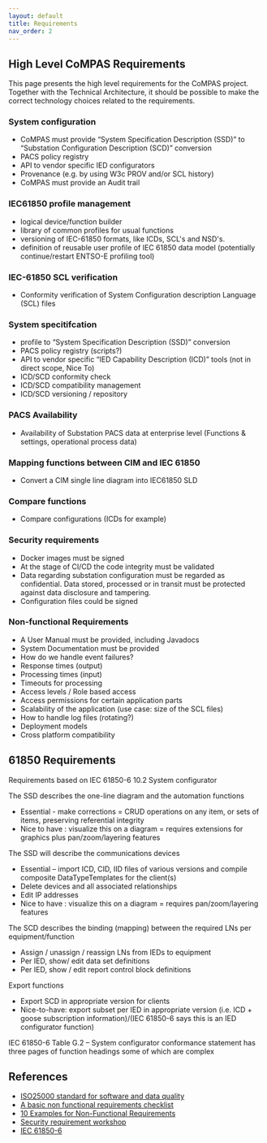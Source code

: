 ```yaml
---
layout: default
title: Requirements
nav_order: 2
---
```


## High Level CoMPAS Requirements

This page presents the high level requirements for the CoMPAS project.
Together with the Technical Architecture, it should be possible to make the correct technology choices related to the requirements.

### System configuration
 - CoMPAS must provide “System Specification Description (SSD)” to “Substation Configuration Description (SCD)” conversion
 - PACS policy registry 
 - API to vendor specific IED configurators
 - Provenance (e.g. by using W3c PROV and/or SCL history)
 - CoMPAS must provide an Audit trail

### IEC61850 profile management
 - logical device/function builder
 - library of common profiles for usual functions
 - versioning of IEC-61850 formats, like ICDs, SCL's and NSD's.
 - definition of reusable user profile of IEC 61850 data model (potentially continue/restart ENTSO-E profiling tool)

### IEC-61850 SCL verification
 - Conformity verification of System Configuration description Language (SCL) files

### System specitifcation
 - profile to “System Specification Description (SSD)” conversion
 - PACS policy registry (scripts?)
 - API to vendor specific “IED Capability Description (ICD)” tools (not in direct scope, Nice To)
 - ICD/SCD conformity check
 - ICD/SCD compatibility management
 - ICD/SCD versioning / repository

### PACS Availability
 - Availability of Substation PACS data at enterprise level (Functions & settings, operational process data)

### Mapping functions between CIM and IEC 61850
 - Convert a CIM single line diagram into IEC61850 SLD

### Compare functions
 - Compare configurations (ICDs for example)

### Security requirements
- Docker images must be signed
- At the stage of CI/CD the code integrity must be validated
- Data regarding substation configuration must be regarded as confidential. Data stored, processed or in transit must be protected against data disclosure and tampering.
- Configuration files could be signed

### Non-functional Requirements

 - A User Manual must be provided, including Javadocs
 - System Documentation must be provided
 - How do we handle event failures?
 - Response times (output)
 - Processing times (input)
 - Timeouts for processing
 - Access levels / Role based access
 - Access permissions for certain application parts
 - Scalability of the application (use case: size of the SCL files)
 - How to handle log files (rotating?)
 - Deployment models
 - Cross platform compatibility
 
 ## 61850 Requirements
Requirements based on IEC 61850-6 10.2 System configurator

The SSD describes the one-line diagram and the automation functions
  -	Essential - make corrections = CRUD operations on any item, or sets of items, preserving referential integrity
  -	Nice to have :  visualize this on a diagram  = requires extensions for graphics plus pan/zoom/layering features


The SSD will describe the communications devices
  -	 Essential – import ICD, CID, IID files of various versions and compile composite DataTypeTemplates for the client(s)
  -	 Delete devices and all associated relationships
  -	 Edit IP addresses
  -	 Nice to have :  visualize this on a diagram  = requires pan/zoom/layering features


The SCD describes the binding (mapping) between the required LNs per equipment/function
  -	Assign / unassign / reassign LNs from IEDs to equipment
  -	Per IED, show/ edit data set definitions
  -	Per IED, show / edit report control block definitions


Export functions
  -	Export SCD in appropriate version for clients
  -	Nice-to-have: export subset per IED in appropriate version (i.e. ICD + goose subscription information)/(IEC 61850-6 says this is an IED configurator function)

IEC 61850-6 Table G.2 – System configurator conformance statement  has three pages of function headings some of which are complex


## References
- [ISO25000 standard for software and data quality](https://iso25000.com/)
- [A basic non functional requirements checklist](https://dalbanger.wordpress.com/2014/01/08/a-basic-non-functional-requirements-checklist/)
- [10 Examples for Non-Functional Requirements](http://www.it-checklists.com/Examples_nonfunctional_Requirements.html)
- [Security requirement workshop](https://com-pas.github.io/compas-architecture/blob-files/security_requirements_workshop.pdf)
- [IEC 61850-6](https://webstore.iec.ch/publication/63319)
